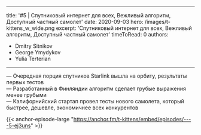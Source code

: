 
---
title: '#5 | Спутниковый интернет для всех, Вежливый алгоритм, Доступный частный самолет'
date: 2020-09-03
hero: /images/t-kittens_w_wide.png
excerpt: 'Спутниковый интернет для всех, Вежливый алгоритм, Доступный частный самолет'
timeToRead: 0
authors:
  - Dmitry Sitnikov
  - George Ymydykov
  - Yulia Terterian
---

— Очередная порция спутников Starlink вышла на орбиту, результаты первых тестов<br/>
— Разработанный в Финляндии алгоритм сделает грубые выражения менее грубыми<br/>
— Калифорнийский стартап провел тесты нового самолета, который быстрее, дешевле, экономичнее всех конкурентов

{{< anchor-episode-large "https://anchor.fm/t-kittens/embed/episodes/----5-ej3uns" >}}
